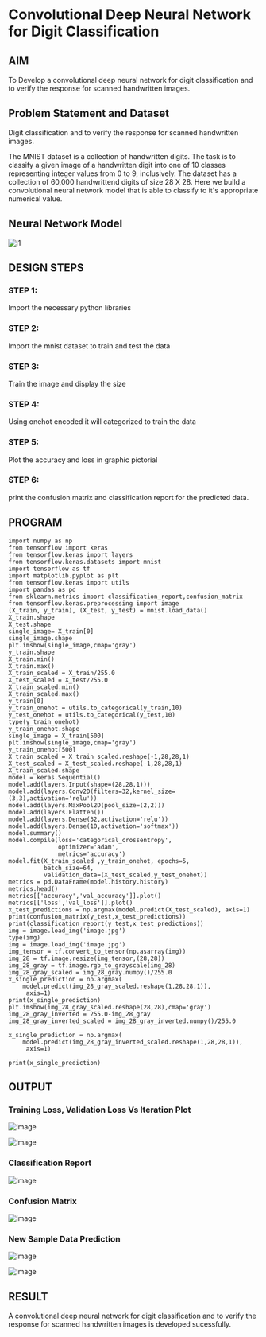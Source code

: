 # Convolutional Deep Neural Network for Digit Classification

## AIM

To Develop a convolutional deep neural network for digit classification and to verify the response for scanned handwritten images.

## Problem Statement and Dataset

Digit classification and to verify the response for scanned handwritten images.

The MNIST dataset is a collection of handwritten digits. The task is to classify a given image of a handwritten digit into one of 10 classes representing integer values from 0 to 9, inclusively. The dataset has a collection of 60,000 handwrittend digits of size 28 X 28. Here we build a convolutional neural network model that is able to classify to it's appropriate numerical value.

## Neural Network Model

![i1](https://user-images.githubusercontent.com/81132849/230593944-615485ce-cfac-4a62-b9a9-17c96b8c416b.jpg)

## DESIGN STEPS

### STEP 1:

Import the necessary python libraries 

### STEP 2:
 
Import the mnist dataset to train and test the data 

### STEP 3:

Train the image and display the size 

### STEP 4:

Using onehot encoded it will categorized to train the data 

### STEP 5: 

Plot the accuracy and loss in graphic pictorial

### STEP 6: 

print the confusion matrix and classification report for the predicted data.




## PROGRAM

```python3 
import numpy as np
from tensorflow import keras
from tensorflow.keras import layers
from tensorflow.keras.datasets import mnist
import tensorflow as tf
import matplotlib.pyplot as plt
from tensorflow.keras import utils
import pandas as pd
from sklearn.metrics import classification_report,confusion_matrix
from tensorflow.keras.preprocessing import image
(X_train, y_train), (X_test, y_test) = mnist.load_data()
X_train.shape
X_test.shape
single_image= X_train[0]
single_image.shape
plt.imshow(single_image,cmap='gray')
y_train.shape
X_train.min()
X_train.max()
X_train_scaled = X_train/255.0
X_test_scaled = X_test/255.0
X_train_scaled.min()
X_train_scaled.max()
y_train[0]
y_train_onehot = utils.to_categorical(y_train,10)
y_test_onehot = utils.to_categorical(y_test,10)
type(y_train_onehot)
y_train_onehot.shape
single_image = X_train[500]
plt.imshow(single_image,cmap='gray')
y_train_onehot[500]
X_train_scaled = X_train_scaled.reshape(-1,28,28,1)
X_test_scaled = X_test_scaled.reshape(-1,28,28,1)
X_train_scaled.shape
model = keras.Sequential()
model.add(layers.Input(shape=(28,28,1)))
model.add(layers.Conv2D(filters=32,kernel_size=(3,3),activation='relu'))
model.add(layers.MaxPool2D(pool_size=(2,2)))
model.add(layers.Flatten())
model.add(layers.Dense(32,activation='relu'))
model.add(layers.Dense(10,activation='softmax'))
model.summary()
model.compile(loss='categorical_crossentropy',
              optimizer='adam',
              metrics='accuracy')
model.fit(X_train_scaled ,y_train_onehot, epochs=5,
          batch_size=64, 
          validation_data=(X_test_scaled,y_test_onehot))
metrics = pd.DataFrame(model.history.history)
metrics.head()
metrics[['accuracy','val_accuracy']].plot()
metrics[['loss','val_loss']].plot()
x_test_predictions = np.argmax(model.predict(X_test_scaled), axis=1)
print(confusion_matrix(y_test,x_test_predictions))
print(classification_report(y_test,x_test_predictions))
img = image.load_img('image.jpg')
type(img)
img = image.load_img('image.jpg')
img_tensor = tf.convert_to_tensor(np.asarray(img))
img_28 = tf.image.resize(img_tensor,(28,28))
img_28_gray = tf.image.rgb_to_grayscale(img_28)
img_28_gray_scaled = img_28_gray.numpy()/255.0
x_single_prediction = np.argmax(
    model.predict(img_28_gray_scaled.reshape(1,28,28,1)),
     axis=1)
print(x_single_prediction)
plt.imshow(img_28_gray_scaled.reshape(28,28),cmap='gray')
img_28_gray_inverted = 255.0-img_28_gray
img_28_gray_inverted_scaled = img_28_gray_inverted.numpy()/255.0

x_single_prediction = np.argmax(
    model.predict(img_28_gray_inverted_scaled.reshape(1,28,28,1)),
     axis=1)
     
print(x_single_prediction)

```

## OUTPUT

### Training Loss, Validation Loss Vs Iteration Plot

![image](https://user-images.githubusercontent.com/81132849/230591273-dc9cc9c4-9151-4d37-b1bd-ed1830d225d3.png)

![image](https://user-images.githubusercontent.com/81132849/230591372-0384a976-0f23-4717-9490-ac8adcd1aadc.png)


### Classification Report

![image](https://user-images.githubusercontent.com/81132849/230591459-46a7ded5-67e6-4a8d-b8db-76da3f1bfb02.png)


### Confusion Matrix

![image](https://user-images.githubusercontent.com/81132849/230591529-e7c145f9-19d1-482f-91b4-302af1d2f9fe.png)


### New Sample Data Prediction

![image](https://user-images.githubusercontent.com/81132849/230593127-787f0623-1158-4fdf-8d85-d355022226e6.png)


![image](https://user-images.githubusercontent.com/81132849/230593851-5beb1236-4ddc-4fbb-b225-55fcf776e8cc.png)


## RESULT

A convolutional deep neural network for digit classification and to verify the response for scanned handwritten images is developed sucessfully.
